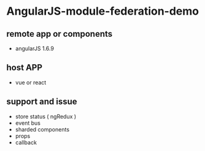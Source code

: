 # AngularJS-module-federation-demo

## remote app or components
- angularJS 1.6.9

## host APP
- vue or react

## support and issue
- store status ( ngRedux )
- event bus
- sharded components
- props
- callback
